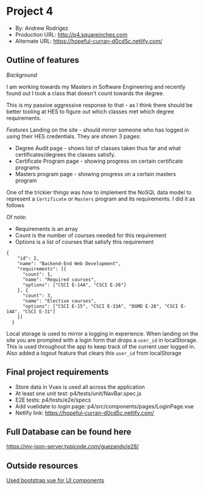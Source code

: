 # Project 4
+ By: Andrew Rodrigez
+ Production URL: <http://p4.squareinches.com>
+ Alternate URL: <https://hopeful-curran-d0cd5c.netlify.com/>

## Outline of features
*Background*

I am working towards my Masters in Software Engineering and recently found out I took a class that doesn't count towards the degree.

This is my passive aggressive response to that - as I think there should be better tooling at HES to figure out which classes met which degree requirements.

*Features*
Landing on the site - should mirror someone who has logged in using their HES credentials. They are shown 3 pages:
* Degree Audit page - shows list of classes taken thus far and what certificates/degrees the classes satisfy.
* Certificate Program page - showing progress on certain certificate programs
* Masters program page - showing progress on a certain masters program

One of the trickier things was how to implement the NoSQL data model to represent a `Certificate` or `Masters` program and its requirements. I did it as follows

Of note:
* Requirements is an array
* Count is the number of courses needed for this requirement
* Options is a list of courses that satisfy this requirement

```
{
    "id": 2,
    "name": "Backend-End Web Development",
    "requirements": [{
      "count": 1,
      "name": "Required courses",
      "options": ["CSCI E-14A", "CSCI E-26"]
    }, {
      "count": 3,
      "name": "Elective courses",
      "options": ["CSCI E-15", "CSCI E-33A", "DGMD E-28", "CSCI E-14A", "CSCI E-31"]
    }]
  }
```

Local storage is used to mirror a logging in experience. When landing on the site you are prompted with a login form that drops a `user_id` in localStorage. This is used throughout the app to keep track of the current user logged in.
Also added a logout feature that clears this `user_id` from localStorage

## Final project requirements
* Store data in Vuex is used all across the application 
* At least one unit test: p4/tests/unit/NavBar.spec.js
* E2E tests: p4/tests/e2e/specs
* Add vuelidate to login page: p4/src/components/pages/LoginPage.vue
* Netlify link: https://hopeful-curran-d0cd5c.netlify.com/

## Full Database can be found here
https://my-json-server.typicode.com/guezandy/e28/


## Outside resources
[Used bootstrap vue for UI components](https://bootstrap-vue.js.org/docs)

